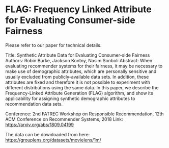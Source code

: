 # FLAG: Frequency Linked Attribute for Evaluating Consumer-side Fairness


Please refer to our paper for technical details.

Title: Synthetic Attribute Data for Evaluating Consumer-side Fairness
Authors: Robin Burke, Jackson Kontny, Nasim Sonboli
Abstract: 
When evaluating recommender systems for their fairness, it may be necessary to make use of demographic attributes, which are personally sensitive and usually excluded from publicly-available data sets. In addition, these attributes are fixed and therefore it is not possible to experiment with different distributions using the same data. In this paper, we describe the Frequency-Linked Attribute Generation (FLAG) algorithm, and show its applicability for assigning synthetic demographic attributes to recommendation data sets.

Conference: 2nd FATREC Workshop on Responsible Recommendation, 12th ACM Conference on Recommender Systems, 2018
Link: https://arxiv.org/abs/1809.04199

The data can be downloaded from here: https://grouplens.org/datasets/movielens/1m/
